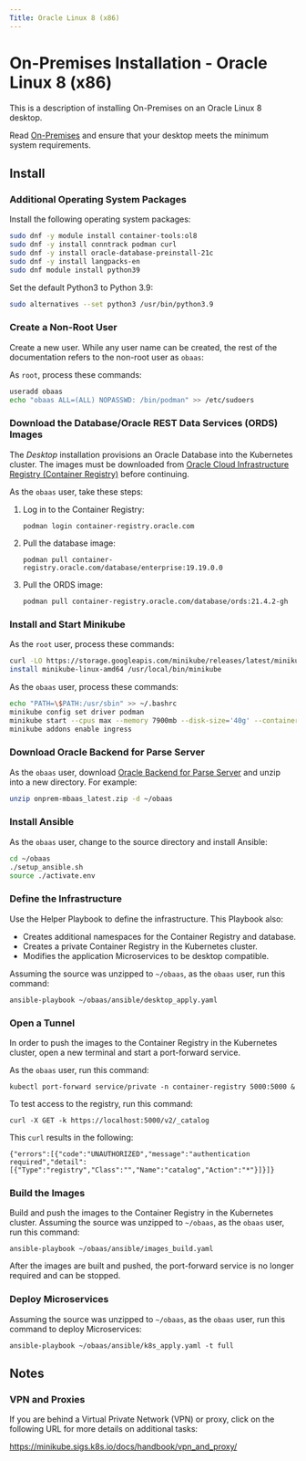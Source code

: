```yaml
---
Title: Oracle Linux 8 (x86)
---
```


# On-Premises Installation - Oracle Linux 8 (x86)

This is a description of installing On-Premises on an Oracle Linux 8 desktop.

Read [On-Premises](../index.md) and ensure that your desktop meets the minimum system requirements.

## Install

### Additional Operating System Packages

Install the following operating system packages:

```bash
sudo dnf -y module install container-tools:ol8
sudo dnf -y install conntrack podman curl
sudo dnf -y install oracle-database-preinstall-21c
sudo dnf -y install langpacks-en
sudo dnf module install python39
```

Set the default Python3 to Python 3.9:

```bash
sudo alternatives --set python3 /usr/bin/python3.9
```

### Create a Non-Root User

Create a new user. While any user name can be created, the rest of the documentation refers to the non-root user as `obaas`:

As `root`, process these commands:

```bash
useradd obaas
echo "obaas ALL=(ALL) NOPASSWD: /bin/podman" >> /etc/sudoers
```

### Download the Database/Oracle REST Data Services (ORDS) Images

The _Desktop_ installation provisions an Oracle Database into the Kubernetes cluster. The images must be downloaded from [Oracle Cloud Infrastructure Registry (Container Registry)](https://container-registry.oracle.com/) before continuing.

As the `obaas` user, take these steps:

1. Log in to the Container Registry:

   `podman login container-registry.oracle.com`
   
2. Pull the database image:

   `podman pull container-registry.oracle.com/database/enterprise:19.19.0.0`
   
3. Pull the ORDS image:

   `podman pull container-registry.oracle.com/database/ords:21.4.2-gh`

### Install and Start Minikube

As the `root` user, process these commands:

```bash
curl -LO https://storage.googleapis.com/minikube/releases/latest/minikube-linux-amd64
install minikube-linux-amd64 /usr/local/bin/minikube
```

As the `obaas` user, process these commands:

```bash
echo "PATH=\$PATH:/usr/sbin" >> ~/.bashrc
minikube config set driver podman
minikube start --cpus max --memory 7900mb --disk-size='40g' --container-runtime=cri-o
minikube addons enable ingress
```

### Download Oracle Backend for Parse Server

As the `obaas` user, download [Oracle Backend for Parse Server](https://github.com/oracle/microservices-datadriven/releases/download/OBAAS-1.0.0/onprem-mbaas_latest.zip) and unzip into a new directory. For example:

```bash
unzip onprem-mbaas_latest.zip -d ~/obaas
```

### Install Ansible

As the `obaas` user, change to the source directory and install Ansible:

```bash
cd ~/obaas
./setup_ansible.sh
source ./activate.env
```

### Define the Infrastructure

Use the Helper Playbook to define the infrastructure. This Playbook also:

* Creates additional namespaces for the Container Registry and database.
* Creates a private Container Registry in the Kubernetes cluster.
* Modifies the application Microservices to be desktop compatible.

Assuming the source was unzipped to `~/obaas`, as the `obaas` user, run this command:

`ansible-playbook ~/obaas/ansible/desktop_apply.yaml`

### Open a Tunnel

In order to push the images to the Container Registry in the Kubernetes cluster, open a new terminal and start a port-forward service.

As the `obaas` user, run this command:

`kubectl port-forward service/private -n container-registry 5000:5000 &`

To test access to the registry, run this command:

`curl -X GET -k https://localhost:5000/v2/_catalog`

This `curl` results in the following:

```text
{"errors":[{"code":"UNAUTHORIZED","message":"authentication required","detail":[{"Type":"registry","Class":"","Name":"catalog","Action":"*"}]}]}
```

### Build the Images

Build and push the images to the Container Registry in the Kubernetes cluster. Assuming the source was unzipped to `~/obaas`, as the `obaas` user, run this command:

`ansible-playbook ~/obaas/ansible/images_build.yaml`

After the images are built and pushed, the port-forward service is no longer required and can be stopped.

### Deploy Microservices

Assuming the source was unzipped to `~/obaas`, as the `obaas` user, run this command to deploy Microservices:

`ansible-playbook ~/obaas/ansible/k8s_apply.yaml -t full`

## Notes

### VPN and Proxies

If you are behind a Virtual Private Network (VPN) or proxy, click on the following URL for more details on additional tasks:

https://minikube.sigs.k8s.io/docs/handbook/vpn_and_proxy/
